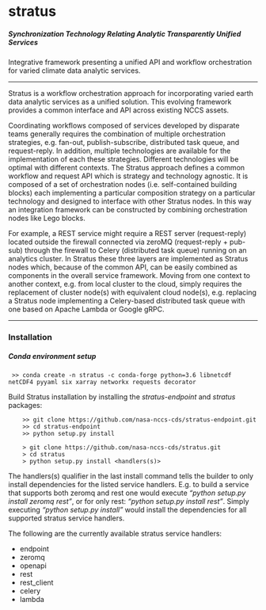 # stratus
##### *Synchronization Technology Relating Analytic Transparently Unified Services*

  Integrative framework presenting a unified API and workflow orchestration for varied climate data analytic services.

___

Stratus is a workflow orchestration approach for incorporating varied earth data analytic services as a unified solution.  This evolving framework provides a common interface and API across existing NCCS assets. 

Coordinating workflows composed of services developed by disparate teams generally requires the combination of multiple orchestration strategies, e.g. fan-out, publish-subscribe, distributed task queue, and request-reply.  In addition, multiple technologies are available for the implementation of each these strategies.   Different technologies will be optimal with different contexts.   The Stratus approach defines a common workflow and request API which is strategy and technology agnostic.  It is composed of a set of orchestration nodes (i.e. self-contained building blocks) each implementing a particular composition strategy on a particular technology and designed to interface with other Stratus nodes.   In this way an integration framework can be constructed by combining orchestration nodes like Lego blocks.  

For example, a REST service might require a REST server (request-reply) located outside the firewall connected via zeroMQ (request-reply + pub-sub) through the firewall to Celery (distributed task queue) running on an analytics cluster.   In Stratus these three layers are implemented as Stratus nodes which, because of the common API,  can be easily combined as components in the overall service framework.    Moving from one context to another context, e.g. from local cluster to the cloud, simply requires the replacement of cluster node(s) with equivalent cloud node(s), e.g. replacing a Stratus node implementing a Celery-based distributed task queue with one based on Apache Lambda or Google gRPC. 

___

### Installation

##### Conda environment setup

```
 >> conda create -n stratus -c conda-forge python=3.6 libnetcdf netCDF4 pyyaml six xarray networkx requests decorator
 ```

Build Stratus installation by installing the *stratus-endpoint* and *stratus* packages:
```
    >> git clone https://github.com/nasa-nccs-cds/stratus-endpoint.git
    >> cd stratus-endpoint
    >> python setup.py install

    > git clone https://github.com/nasa-nccs-cds/stratus.git
    > cd stratus
    > python setup.py install <handlers(s)>
```
The handlers(s) qualifier in the last install command tells the builder to only install dependencies for the listed service handlers.  E.g. to build a service that supports both zeromq and rest one would execute *“python setup.py install zeromq rest”*, or for only rest: *“python setup.py install rest”*.  Simply executing *“python setup.py install”* would install the dependencies for all supported stratus service handlers.

The following are the currently available stratus service handlers: 
* endpoint
* zeromq
* openapi
* rest
* rest_client
* celery
* lambda
